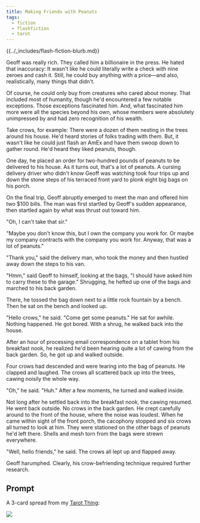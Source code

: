 ```yaml
---
title: Making Friends with Peanuts
tags:
  - fiction
  - flashfiction
  - tarot
---
```


{{../_includes/flash-fiction-blurb.md}}

<!--more-->

Geoff was really rich. They called him a billionaire in the press. He hated that inaccuracy: It wasn't like he could literally write a check with nine zeroes and cash it. Still, he could buy anything with a price—and also, realistically, many things that didn't.

Of course, he could only buy from creatures who cared about money. That included most of humanity, though he'd encountered a few notable exceptions. Those exceptions fascinated him. And, what fascinated him more were all the species beyond his own, whose members were absolutely unimpressed by and had zero recognition of his wealth.

Take crows, for example: There were a dozen of them nesting in the trees around his house. He'd heard stories of folks trading with them. But, it wasn't like he could just flash an AmEx and have them swoop down to gather round. He'd heard they liked peanuts, though.

One day, he placed an order for two-hundred pounds of peanuts to be delivered to his house. As it turns out, that's a lot of peanuts. A cursing delivery driver who didn't know Geoff was watching took four trips up and down the stone steps of his terraced front yard to plonk eight big bags on his porch.

On the final trip, Geoff abruptly emerged to meet the man and offered him two $100 bills. The man was first startled by Geoff's sudden appearance, then startled again by what was thrust out toward him.

"Oh, I can't take that sir."

"Maybe you don't know this, but I own the company you work for. Or maybe my company contracts with the company you work for. Anyway, that was a lot of peanuts."

"Thank you," said the delivery man, who took the money and then hustled away down the steps to his van.

"Hmm," said Geoff to himself, looking at the bags, "I should have asked him to carry these to the garage." Shrugging, he hefted up one of the bags and marched to his back garden.

There, he tossed the bag down next to a little rock fountain by a bench. Then he sat on the bench and looked up.

"Hello crows," he said. "Come get some peanuts." He sat for awhile. Nothing happened. He got bored. With a shrug, he walked back into the house.

After an hour of processing email correspondence on a tablet from his breakfast nook, he realized he'd been hearing quite a lot of cawing from the back garden. So, he got up and walked outside.

Four crows had descended and were tearing into the bag of peanuts. He clapped and laughed. The crows all scattered back up into the trees, cawing noisily the whole way.

"Oh," he said. "Huh." After a few moments, he turned and walked inside.

Not long after he settled back into the breakfast nook, the cawing resumed. He went back outside. No crows in the back garden. He crept carefully around to the front of the house, where the noise was loudest. When he came within sight of the front porch, the cacophony stopped and six crows all turned to look at him. They were stationed on the other bags of peanuts he'd left there. Shells and mesh torn from the bags were strewn everywhere.

"Well, hello friends," he said. The crows all lept up and flapped away.

Geoff harumphed. Clearly, his crow-befriending technique required further research.

## Prompt

A 3-card spread from my [Tarot Thing](https://lmorchard.github.io/tarot-thing/?card=%21The+World&card=Three+of+Wands&card=Seven+of+Cups):

![](20220519074227.png)